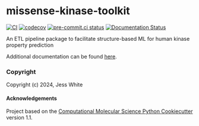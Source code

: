 missense-kinase-toolkit
==============================
[//]: # (Badges)
[![CI](https://github.com/choderalab/missense-kinase-toolkit/actions/workflows/CI.yaml/badge.svg)](https://github.com/choderalab/missense-kinase-toolkit/actions/workflows/CI.yaml)
[![codecov](https://codecov.io/gh/choderalab/missense-kinase-toolkit/branch/main/graph/badge.svg)](https://codecov.io/gh/choderalab/missense-kinase-toolkit/branch/main)
[![pre-commit.ci status](https://results.pre-commit.ci/badge/github/choderalab/missense-kinase-toolkit/main.svg?badge_token=dufHMzu_RH2VGGToCgvtcQ)](https://results.pre-commit.ci/latest/github/choderalab/missense-kinase-toolkit/main?badge_token=dufHMzu_RH2VGGToCgvtcQ)
[![Documentation Status](https://readthedocs.org/projects/missense-kinase-toolkit/badge/?version=latest)](https://missense-kinase-toolkit.readthedocs.io/en/latest/?badge=latest)


An ETL pipeline package to facilitate structure-based ML for human kinase property prediction

Additional documentation can be found [here](https://missense-kinase-toolkit.readthedocs.io/en/latest/).

### Copyright

Copyright (c) 2024, Jess White


#### Acknowledgements

Project based on the
[Computational Molecular Science Python Cookiecutter](https://github.com/molssi/cookiecutter-cms) version 1.1.
